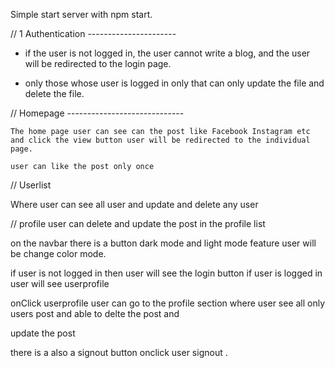 


Simple start server  with npm start.

// 1 Authentication  ----------------------

 
 - if the user is not logged in, the user cannot write a blog, and the user will be redirected to the login page.
  
-  only those whose user is logged in only that can only update the file and delete the file.  



// Homepage -----------------------------

    The home page user can see can the post like Facebook Instagram etc and click the view button user will be redirected to the individual page. 
    
    user can like the post only once
    
// Userlist 

Where user can see all user and update and delete any user


// profile 
user can delete and update the post  in  the profile list 


<!--  Navbar   -->

on the navbar there is a button dark mode and light mode feature user will be change  color mode.      
 
if user is not logged in then user will see the login button  if user is logged in user will see userprofile 

onClick userprofile  user can go to the profile section  where user see all only users post and  able to delte the post and 

 update the post 


there is a also a signout button  onclick user signout .






<!--         Backend  folder  is also attached      -->


